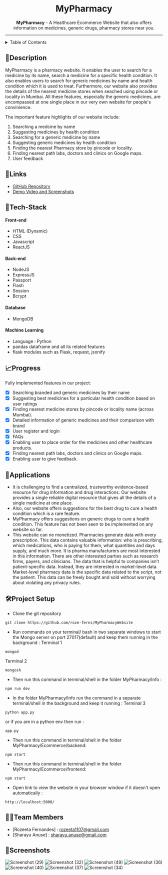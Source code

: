 <h1 align="center">
  MyPharmacy
</h1>

<div align="center">
   <strong>MyPharmacy</strong> - A Healthcare Ecommerce Website that also offers information on medicines, generic drugs, pharmacy stores near you.<br>
</div>
<hr>

<details>
<summary>Table of Contents</summary>

- [Description](#description)
- [Links](#links)
- [Tech Stack](#tech-stack)
- [Progress](#progress)
- [Applications](#applications)
- [Project Setup](#project-setup)
- [Usage](#usage)
- [Team Members](#team-members)
- [Screenshots](#screenshots)

</details>

## 📝Description

MyPharmacy is a pharmacy website. It enables the user to search for a medicine by its name, search a medicine for a specific health condition. It also enables users to search for generic medicines by name and health condition which it is used to treat. Furthermore, our website also provides the details of the nearest medicine stores when seached using pincode or locality in Mumbai. All these features, especially the generic medicines, are encompassed at one single place in  our very own website for people's convinience. 

The important feature highlights of our website include:
1. Searching a medcine by name
2. Suggesting medicines by health condition
3. Searching for a generic medicine by name
4. Suggesting generic medicines by health condition
5. Finding the nearest Pharmacy store by pincode or locality.
6. Finding nearest path labs, doctors and clinics on Google maps.
7. User feedback
## 🔗Links

- [GitHub Repository](https://github.com/roze-ferns/MyPharmacyWebsite)
- [Demo Video and Screenshots](https://drive.google.com/drive/folders/1GFpm3JSU9ichYgSbbLmca-9lDkF0K8MM?usp=sharing)
<!-- - [Hosted Website Link]()
- [App APK Link]()
- [Hosted Backend Link]() -->

## 🤖Tech-Stack

#### Front-end
- HTML (Dynamic)
- CSS
- Javascript
- ReactJS

#### Back-end
- NodeJS
- ExpressJS
- Passport
- Flash
- Session
- Bcrypt

#### Database
- MongoDB

#### Machine Learning
- Language : Python
- pandas dataframe and all its related features
- flask modules such as Flask, request, jsonify

## 📈Progress

Fully implemented features in our project:

- [x] Searching branded and generic medicines by their name 
- [x] Suggesting best medicines for a particular health condition based on user ratings 
- [x] Finding nearest medicine stores by pincode or locality name (across Mumbai).
- [x] Detailed information of generic medicines and their comparison with brand
- [x] User register and login 
- [x] FAQs
- [x] Enabling user to place order for the medicines and other healthcare products.
- [x] Finding nearest path labs, doctors and clinics on Google maps.
- [x] Enabling user to give feedback.

## 💸Applications

- It is challenging to find a centralized, trustworthy evidence-based resource for drug information and drug interactions. Our website provides a single reliable digital resource that gives all the details of a single medicine at one place.
- Also, our website offers suggestions for the best drug to cure a health condition which is a rare feature.
- MyPharmacy offers suggestions on generic drugs to cure a health condition. This feature has not been seen to be implemented on any website so far.
- This website can ne monetized. Pharmacies generate data with every prescription. This data contains valuable information: who is prescribing, which medications, who is paying for them, what quantities and days supply, and much more. It is pharma manufacturers are most interested in this information. There are other interested parties such as research firms, payers, and clinicians. The data that is helpful to companies isn’t patient-specific data. Instead, they are interested in market-level data. Market-level pharmacy data is the specific data related to the script, not the patient. This data can be freely bought and sold without worrying about violating any privacy rules.

## 🛠Project Setup

- Clone the git repository 
```
git clone https://github.com/roze-ferns/MyPharmacyWebsite
```
- Run commands on your terminal/ bash in two separate windows to start the Mongo server on port 27017(default) and keep them running in the background :
Terminal 1
```
mongod
```
Terminal 2
```
mongosh
```
- Then run this command in terminal/shell in the folder MyPharmacy/Info : 
```
npm run dev
```
- In the folder MyPharmacy/Info run the command in a separate terminal/shell in the background and keep it running : 
Terminal 3
```
python app.py
```
or if you are in a python env then run :
```
app.py
``` 
- Then run this command in terminal/shell in the folder MyPharmacy/Ecommerce/backend: 
```
npm start
```
- Then run this command in terminal/shell in the folder MyPharmacy/Ecommerce/frontend: 
```
npm start
```
- Open link to view the website in your browser window if it doesn't open automatically : 
```
http://localhost:5000/
```
## 👨‍💻Team Members

- [Rozeeta Fernandes] : rozeeta1107@gmail.com 
- [Sharayu Anuse] : sharayu.anuse@gmail.com

## 📱Screenshots

![Screenshot (29)](https://user-images.githubusercontent.com/103879986/216403068-2b465239-f196-47ad-9270-fbf50968eb4c.png)
![Screenshot (32)](https://user-images.githubusercontent.com/103879986/216403456-6af9879f-b7ee-4303-9577-a63185b77939.png)
![Screenshot (49)](https://user-images.githubusercontent.com/103879986/216407739-6670fe14-a17c-473c-9afd-9bacce1356e4.png)
![Screenshot (36)](https://user-images.githubusercontent.com/103879986/216403469-af91c02e-6fa4-47de-a120-16851746e3a2.png)
![Screenshot (40)](https://user-images.githubusercontent.com/103879986/216403476-80493933-d512-4c5a-95e3-056db52a0f97.png)
![Screenshot (37)](https://user-images.githubusercontent.com/103879986/216403487-18fa589a-01a4-4730-affd-c49052f61258.png)
![Screenshot (34)](https://user-images.githubusercontent.com/103879986/216403901-69559d28-41ff-456b-a6aa-dfa6d0af2e01.png)

